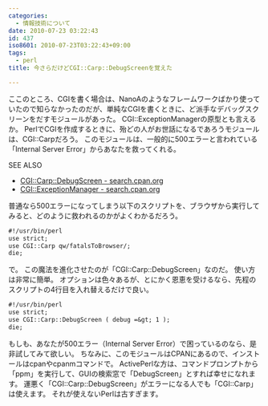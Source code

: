 ```yaml
---
categories:
  - 情報技術について
date: 2010-07-23 03:22:43
id: 437
iso8601: 2010-07-23T03:22:43+09:00
tags:
  - perl
title: 今さらだけどCGI::Carp::DebugScreenを覚えた

---
```


<p>ここのところ、CGIを書く場合は、NanoAのようなフレームワークばかり使っていたので知らなかったのだが、単純なCGIを書くときに、ど派手なデバッグスクリーンをだすモジュールがあった。
CGI::ExceptionManagerの原型とも言えるか。
PerlでCGIを作成するときに、殆どの人がお世話になるであろうモジュールは、CGI::Carpだろう。
このモジュールは、一般的に500エラーと言われている「Internal Server Error」からあなたを救ってくれる。</p>

<div>
<p>SEE ALSO</p>
<ul>
<li><a href="http://search.cpan.org/dist/CGI-Carp-DebugScreen/lib/CGI/Carp/DebugScreen.pm">CGI::Carp::DebugScreen - search.cpan.org</a></li>
<li><a href="http://search.cpan.org/dist/CGI-ExceptionManager/lib/CGI/ExceptionManager.pm">CGI::ExceptionManager - search.cpan.org</a></li>
</ul>
</div>

<p>
普通なら500エラーになってしまう以下のスクリプトを、ブラウザから実行してみると、どのように救われるのかがよくわかるだろう。</p>

```default
#!/usr/bin/perl
use strict;
use CGI::Carp qw/fatalsToBrowser/;
die;
```

<p>で。
この魔法を進化させたのが「CGI::Carp::DebugScreen」なのだ。
使い方は非常に簡単。
オプションは色々あるが、とにかく恩恵を受けるなら、先程のスクリプトの4行目を入れ替えるだけで良い。</p>

```default
#!/usr/bin/perl
use strict;
use CGI::Carp::DebugScreen ( debug =&gt; 1 );
die;
```

<p>もしも、あなたが500エラー（Internal Server Error）で困っているのなら、是非試してみて欲しい。
ちなみに、このモジュールはCPANにあるので、インストールはcpanやcpanmコマンドで。
ActivePerlな方は、コマンドプロンプトから「ppm」を実行して、GUIの検索窓で「DebugScreen」とすれば幸せになれます。
運悪く「CGI::Carp::DebugScreen」がエラーになる人でも「CGI::Carp」は使えます。
それが使えないPerlは古すぎます。</p>
    	